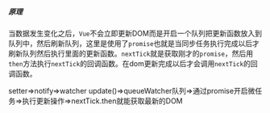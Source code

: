 ##### 原理

当数据发生变化之后，`Vue`不会立即更新DOM而是开启一个队列把更新函数放入到队列中，然后刷新队列，这里是使用了`promise`也就是当同步任务执行完成以后才刷新队列然后执行里面的更新函数。`nextTick`就是获取刚才的`promise`，然后用`then`方法执行`nextTick`的回调函数。在dom更新完成以后才会调用`nextTick`的回调函数。



setter=>notify=>watcher update()=>queueWatcher队列=>通过promise开启微任务=>执行更新操作=>nextTick.then就能获取最新的DOM